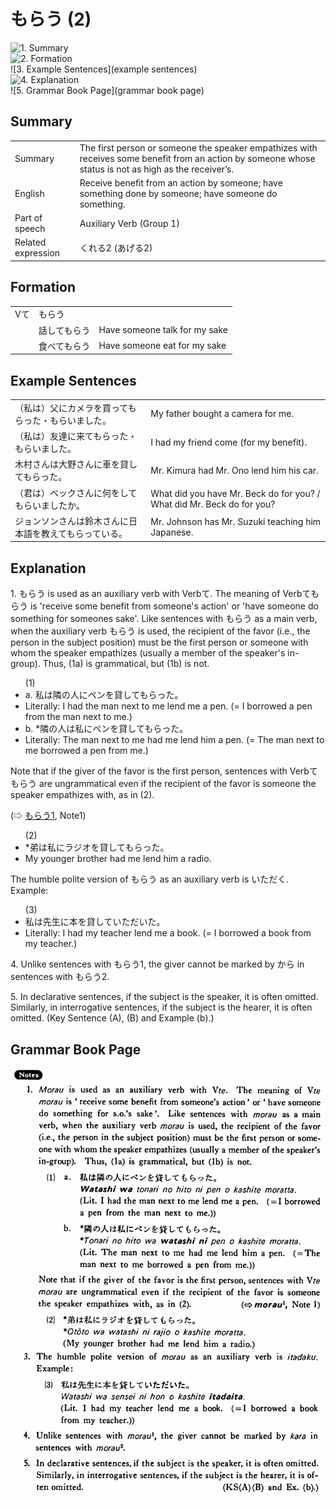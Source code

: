 # もらう (2)

![1. Summary](summary)<br>
![2. Formation](formation)<br>
![3. Example Sentences](example sentences)<br>
![4. Explanation](explanation)<br>
![5. Grammar Book Page](grammar book page)<br>


## Summary

<table><tr>   <td>Summary</td>   <td>The first person or someone the speaker empathizes with receives some benefit from an action by someone whose status is not as high as the receiver’s.</td></tr><tr>   <td>English</td>   <td>Receive benefit from an action by someone; have something done by someone; have someone do something.</td></tr><tr>   <td>Part of speech</td>   <td>Auxiliary Verb (Group 1)</td></tr><tr>   <td>Related expression</td>   <td>くれる2 (あげる2)</td></tr></table>

## Formation

<table class="table"> <tbody><tr class="tr head"> <td class="td"><span class="bold"><span>Vて</span></span></td> <td class="td"><span class="concept">もらう</span> </td> <td class="td"><span>&nbsp;</span></td> </tr> <tr class="tr"> <td class="td"><span>&nbsp;</span></td> <td class="td"><span>話して<span class="concept">もらう</span></span> </td> <td class="td"><span>Have    someone talk for my sake</span></td> </tr> <tr class="tr"> <td class="td"><span>&nbsp;</span></td> <td class="td"><span>食べて<span class="concept">もらう</span></span> </td> <td class="td"><span>Have    someone eat for my sake</span></td> </tr></tbody></table>

## Example Sentences

<table><tr>   <td>（私は）父にカメラを買ってもらった・もらいました。</td>   <td>My father bought a camera for me.</td></tr><tr>   <td>（私は）友達に来てもらった・もらいました。</td>   <td>I had my friend come (for my benefit).</td></tr><tr>   <td>木村さんは大野さんに車を貸してもらった。</td>   <td>Mr. Kimura had Mr. Ono lend him his car.</td></tr><tr>   <td>（君は）ベックさんに何をしてもらいましたか。</td>   <td>What did you have Mr. Beck do for you? / What did Mr. Beck do for you?</td></tr><tr>   <td>ジョンソンさんは鈴木さんに日本語を教えてもらっている。</td>   <td>Mr. Johnson has Mr. Suzuki teaching him Japanese.</td></tr></table>

## Explanation

<p>1. <span class="cloze">もらう</span> is used as an auxiliary verb with Verbて. The meaning of Verbて<span class="cloze">もらう</span> is 'receive some benefit from someone's action' or 'have someone do something for someones sake'. Like sentences with <span class="cloze">もらう</span> as a main verb, when the auxiliary verb <span class="cloze">もらう</span> is used, the recipient of the favor (i.e., the person in the subject position) must be the first person or someone with whom the speaker empathizes (usually a member of the speaker's in-group). Thus, (1a) is grammatical, but (1b) is not.</p>  <ul>(1) <li>a. 私は隣の人にペンを貸して<span class="cloze">もらった</span>。</li> <li>Literally: I had the man next to me lend me a pen. (= I borrowed a pen from the man next to me.)</li> <div class="divide"></div> <li>b. *隣の人は私にペンを貸して<span class="cloze">もらった</span>。</li> <li>Literally: The man next to me had me lend him a pen. (= The man next to me borrowed a pen from me.)</li> </ul>  <p>Note that if the giver of the favor is the first person, sentences with Verbて<span class="cloze">もらう</span> are ungrammatical even if the recipient of the favor is someone the speaker empathizes with, as in (2).</p>  <p>(⇨ <a href="#㊦ もらう (1)">もらう1</a>, Note1)</p>  <ul>(2) <li>*弟は私にラジオを貸して<span class="cloze">もらった</span>。</li> <li>My younger brother had me lend him a radio.</li> </ul>  <p>The humble polite version of <span class="cloze">もらう</span> as an auxiliary verb is <span class="cloze">いただく</span>. Example:</p>  <ul>(3) <li>私は先生に本を貸して<span class="cloze">いただいた</span>。</li> <li>Literally: I had my teacher lend me a book. (= I borrowed a book from my teacher.)</li> </ul>  <p>4. Unlike sentences with もらう1, the giver cannot be marked by から in sentences with <span class="cloze">もらう</span>2.</p>  <p>5. In declarative sentences, if the subject is the speaker, it is often omitted. Similarly, in interrogative sentences, if the subject is the hearer, it is often omitted. (Key Sentence (A), (B) and Example (b).)</p>

## Grammar Book Page

![](../img/Basicもらう2.png)


